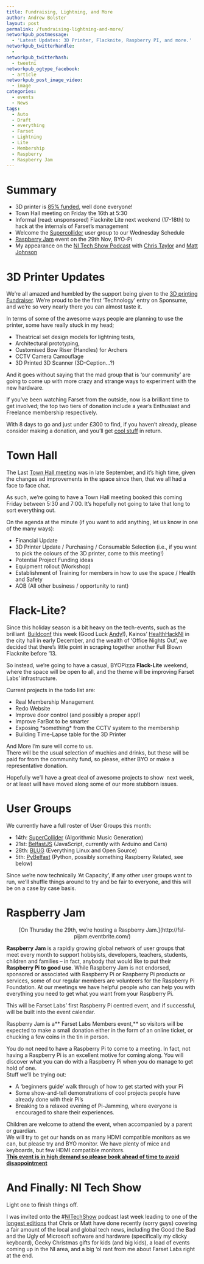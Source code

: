 ```yaml
---
title: Fundraising, Lightning, and More
author: Andrew Bolster
layout: post
permalink: /fundraising-lightning-and-more/
networkpub_postmessage:
  - 'Latest Updates: 3D Printer, Flacknite, Raspberry PI, and more.'
networkpub_twitterhandle:
  - 
networkpub_twitterhash:
  - tweetni
networkpub_ogtype_facebook:
  - article
networkpub_post_image_video:
  - image
categories:
  - events
  - News
tags:
  - Auto
  - Draft
  - everything
  - Farset
  - Lightning
  - Lite
  - Membership
  - Raspberry
  - Raspberry Jam
---
```

# Summary

*   3D printer is [85% funded](http://www.sponsume.com/project/farset-labs-3d-printer), well done everyone!
*   Town Hall meeting on Friday the 16th at 5:30
*   Informal (read: unsponsored) Flacknite Lite next weekend (17-18th) to hack at the internals of Farset&#8217;s management
*   Welcome the [Supercollider](http://en.wikipedia.org/wiki/SuperCollider) user group to our Wednesday Schedule
*   [Raspberry Jam](http://raspberryjam.org.uk/what-is-raspberryjam/) event on the 29th Nov, BYO-Pi
*   My appearance on the [NI Tech Show Podcast](http://eamonnmallie.com/2012/11/tech-show-podcast-episode-26/) with [Chris Taylor](http://ichristaylor.com/) and <a href="http://cimota.com/blog/" target="_blank">Matt Johnson<!--more--></a>

# 3D Printer Updates

[<img class="alignright size-medium wp-image-725" title="image9" src="http://i0.wp.com/farsetlabs.org.uk/blog/wp-content/uploads/2012/11/image9-300x300.jpg?fit=300%2C300" alt="" data-recalc-dims="1" />][1]We&#8217;re all amazed and humbled by the support being given to the [3D printing Fundraiser](http://www.sponsume.com/project/farset-labs-3d-printer). We&#8217;re proud to be the first &#8216;Technology&#8217; entry on Sponsume, and we&#8217;re so very nearly there you can almost taste it.

In terms of some of the awesome ways people are planning to use the printer, some have really stuck in my head;

*   Theatrical set design models for lightning tests,
*   Architectural prototyping,
*   Customised Bow Riser (Handles) for Archers
*   CCTV Camera Camouflage
*   3D Printed 3D Scanner (3D-Ception&#8230;?)

<div>
  And it goes without saying that the mad group that is &#8216;our community&#8217; are going to come up with more crazy and strange ways to experiment with the new hardware.
</div>

If you&#8217;ve been watching Farset from the outside, now is a brilliant time to get involved; the top two tiers of donation include a year&#8217;s Enthusiast and Freelance membership respectively.

With 8 days to go and just under £300 to find, if you haven&#8217;t already, please consider making a donation, and you&#8217;ll get [cool stuff](http://www.sponsume.com/reward/2924) in return.

# Town Hall

[<img class="alignright size-medium wp-image-724" title="townhallDM2012_468x351" src="http://i1.wp.com/farsetlabs.org.uk/blog/wp-content/uploads/2012/11/townhallDM2012_468x351-300x225.jpg?fit=300%2C225" alt="" data-recalc-dims="1" />][2]The Last <a title="Town Hall Meeting and The Gilchrist And Co 5th Anniversary Event" href="http://farsetlabs.org.uk/blog/town-hall-meeting-and-the-gilchrist-co-5th-anniversary-event/" target="_blank">Town Hall meeting</a> was in late September, and it&#8217;s high time, given the changes ad improvements in the space since then, that we all had a face to face chat.

As such, we&#8217;re going to have a Town Hall meeting booked this coming Friday between 5:30 and 7:00. It&#8217;s hopefully not going to take that long to sort everything out.

On the agenda at the minute (if you want to add anything, let us know in one of the many ways):

*   Financial Update
*   3D Printer Update / Purchasing / Consumable Selection (i.e., if you want to pick the colours of the 3D printer, come to this meeting!)
*   Potential Project Funding ideas
*   Equipment rollout (Workshop)
*   Establishment of Training for members in how to use the space / Health and Safety
*   AOB (All other business / opportunity to rant)

#  Flack-Lite?

[<img class="alignright  wp-image-723" title="spamlite" src="http://i2.wp.com/farsetlabs.org.uk/blog/wp-content/uploads/2012/11/spamlite.png?resize=228%2C234" alt="" data-recalc-dims="1" />][3]Since this holiday season is a bit heavy on the tech-events, such as the brilliant  [Buildconf](http://2012.buildconf.com/) this week (Good Luck [Andy](https://twitter.com/andymcmillan)!), Kainos&#8217; [HealthHackNI](http://www.healthhackni.com/home.html) in the city hall in early December, and the wealth of &#8216;Office Nights Out&#8217;, we decided that there&#8217;s little point in scraping together another Full Blown Flacknite before &#8217;13.

So instead, we&#8217;re going to have a casual, BYOPizza **Flack-Lite** weekend, where the space will be open to all, and the theme will be improving Farset Labs&#8217; infrastructure.

Current projects in the todo list are:

*   Real Membership Management
*   Redo Website
*   Improve door control (and possibly a proper app!)
*   Improve FarBot to be smarter
*   Exposing \*something\* from the CCTV system to the membership
*   Building Time-Lapse table for the 3D Printer

<div>
  And More I&#8217;m sure will come to us.
</div>

<div>
</div>

<div>
  There will be the usual selection of muchies and drinks, but these will be paid for from the community fund, so please, either BYO or make a representative donation.
</div>

Hopefully we&#8217;ll have a great deal of awesome projects to show  next week, or at least will have moved along some of our more stubborn issues.

# User Groups

[<img class="alignright size-full wp-image-722" title="icon.supercollider" src="http://i0.wp.com/farsetlabs.org.uk/blog/wp-content/uploads/2012/11/icon.supercollider.gif?fit=62%2C63" alt="" data-recalc-dims="1" />][4]We currently have a full roster of User Groups this month:

*   14th: [SuperCollider](http://en.wikipedia.org/wiki/SuperCollider) (Algorithmic Music Generation)
*   21st: [BelfastJS](http://belfastjs.org/) (JavaScript, currently with Arduino and Cars)
*   28th: [BLUG](https://groups.google.com/forum/?fromgroups=#!forum/belfastlinux) (Everything Linux and Open Source)
*   5th: [PyBelfast](https://twitter.com/PyBelfast) (Python, possibly something Raspberry Related, see below)

<div>
  Since we&#8217;re now technically &#8216;At Capacity&#8217;, if any other user groups want to run, we&#8217;ll shuffle things around to try and be fair to everyone, and this will be on a case by case basis.
</div>

# Raspberry Jam

<p style="text-align: center;">
  <a href="http://i1.wp.com/farsetlabs.org.uk/blog/wp-content/uploads/2012/11/cropped-Screen-Shot-2012-11-02-at-17.11.16.png"><img class="aligncenter  wp-image-721" title="cropped-Screen-Shot-2012-11-02-at-17.11.16" src="http://i1.wp.com/farsetlabs.org.uk/blog/wp-content/uploads/2012/11/cropped-Screen-Shot-2012-11-02-at-17.11.16.png?resize=670%2C97" alt="" data-recalc-dims="1" /></a>[On Thursday the 29th, we&#8217;re hosting a Raspberry Jam.](http://fsl-pijam.eventbrite.com/)
</p>

**Raspberry Jam** is a rapidly growing global network of user groups that meet every month to support hobbyists, developers, teachers, students, children and families – in fact, anybody that would like to put their **Raspberry Pi to good use**. While Raspberry Jam is not endorsed, sponsored or associated with Raspberry Pi or Raspberry Pi products or services, some of our regular members are volunteers for the Raspberry Pi Foundation. At our meetings we have helpful people who can help you with everything you need to get what you want from your Raspberry Pi.

This will be Farset Labs&#8217; first Raspberry Pi centred event, and if successful, will be built into the event calendar.

Raspberry Jam is a** Farset Labs Members event,** so visitors will be expected to make a small donation either in the form of an online ticket, or chucking a few coins in the tin in person.

<div>
  You do not need to have a Raspberry Pi to come to a meeting. In fact, not having a Raspberry Pi is an excellent motive for coming along. You will discover what you can do with a Raspberry Pi when you do manage to get hold of one.
</div>

<div>
</div>

<div>
  Stuff we&#8217;ll be trying out:
</div>

<div>
  <ul>
    <li>
      A &#8216;beginners guide&#8217; walk through of how to get started with your Pi
    </li>
    <li>
      Some show-and-tell demonstrations of cool projects people have already done with their Pi&#8217;s
    </li>
    <li>
      Breaking to a relaxed evening of Pi-Jamming, where everyone is encouraged to share their experiences.
    </li>
  </ul>
  
  <div>
    Children are welcome to attend the event, when accompanied by a parent or guardian.
  </div>
  
  <div>
  </div>
  
  <div>
    We will try to get our hands on as many HDMI compatible monitors as we can, but please try and BYO monitor. We have plenty of mice and keyboards, but few HDMI compatible monitors.
  </div>
</div>

<div>
</div>

<div>
  <a href="http://fsl-pijam.eventbrite.com/" target="_blank"><strong>This event is in high demand so please book ahead of time to avoid disappointment</strong></a>
</div>

# And Finally: NI Tech Show

[<img class="alignright size-full wp-image-726" title="the-tech-show-art" src="http://i1.wp.com/farsetlabs.org.uk/blog/wp-content/uploads/2012/11/the-tech-show-art.png?fit=142%2C142" alt="" data-recalc-dims="1" />][5]Light one to finish things off.

I was invited onto the #[NITechShow](http://eamonnmallie.com/category/tech/the-tech-show/) podcast last week leading to one of the [longest editions](http://eamonnmallie.com/2012/11/tech-show-podcast-episode-26/) that Chris or Matt have done recently (sorry guys) covering a fair amount of the local and global tech news, including the Good the Bad and the Ugly of Microsoft software and hardware (specifically my clicky keyboard), Geeky Christmas gifts for kids (and big kids), a load of events coming up in the NI area, and a big &#8216;ol rant from me about Farset Labs right at the end.

 [1]: http://i0.wp.com/farsetlabs.org.uk/blog/wp-content/uploads/2012/11/image9.jpg
 [2]: http://www.dailymail.co.uk/news/article-503767/Big-Brother-Britain-How-earn-Are-gay-Town-Hall-chiefs-ordered-out.html
 [3]: http://i2.wp.com/farsetlabs.org.uk/blog/wp-content/uploads/2012/11/spamlite.png
 [4]: http://i0.wp.com/farsetlabs.org.uk/blog/wp-content/uploads/2012/11/icon.supercollider.gif
 [5]: http://i1.wp.com/farsetlabs.org.uk/blog/wp-content/uploads/2012/11/the-tech-show-art.png
